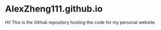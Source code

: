 # AlexZheng111.github.io

Hi! This is the Github repository hosting the code for my personal website. 
